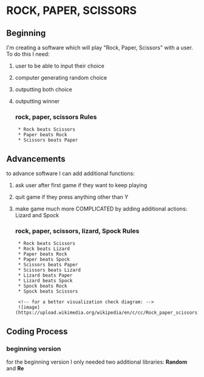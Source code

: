 # ROCK, PAPER, SCISSORS


## Beginning 
I'm creating a software which will play "Rock, Paper, Scissors" with a user. 
To do this I need:
1. user to be able to input their choice
2. computer generating random choice
3. outputting both choice 
4. outputting winner

    ### rock, paper, scissors Rules

        * Rock beats Scissors
        * Paper beats Rock
        * Scissors beats Paper

## Advancements
to advance software I can add additional functions:
1. ask user after first game if they want to keep playing
2. quit game if they press anything other than Y
3. make game much more COMPLICATED by adding additional actions: Lizard and Spock

    ### rock, paper, scissors, lizard, Spock Rules

        * Rock beats Scissors
        * Rock beats Lizard
        * Paper beats Rock
        * Paper beats Spock
        * Scissors beats Paper
        * Scissors beats Lizard
        * Lizard beats Paper
        * Lizard beats Spock
        * Spock beats Rock
        * Spock beats Scissors

        <!-- for a better visualization check diagram: -->
        ![image](https://upload.wikimedia.org/wikipedia/en/c/cc/Rock_paper_scissors_lizard_spock.png)

## Coding Process
### beginning version
for the beginning version I only needed two additional libraries: __Random__ and __Re__

